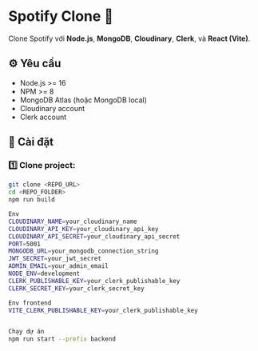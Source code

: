 # Spotify Clone 🎵

Clone Spotify với **Node.js**, **MongoDB**, **Cloudinary**, **Clerk**, và **React (Vite)**.

## ⚙ Yêu cầu

- Node.js >= 16
- NPM >= 8
- MongoDB Atlas (hoặc MongoDB local)
- Cloudinary account
- Clerk account

## 🚀 Cài đặt

### 1️⃣ Clone project:
```bash
git clone <REPO_URL>
cd <REPO_FOLDER>
npm run build

Env  
CLOUDINARY_NAME=your_cloudinary_name
CLOUDINARY_API_KEY=your_cloudinary_api_key
CLOUDINARY_API_SECRET=your_cloudinary_api_secret
PORT=5001
MONGODB_URL=your_mongodb_connection_string
JWT_SECRET=your_jwt_secret
ADMIN_EMAIL=your_admin_email
NODE_ENV=development
CLERK_PUBLISHABLE_KEY=your_clerk_publishable_key
CLERK_SECRET_KEY=your_clerk_secret_key

Env frontend
VITE_CLERK_PUBLISHABLE_KEY=your_clerk_publishable_key


Chạy dự án
npm run start --prefix backend

